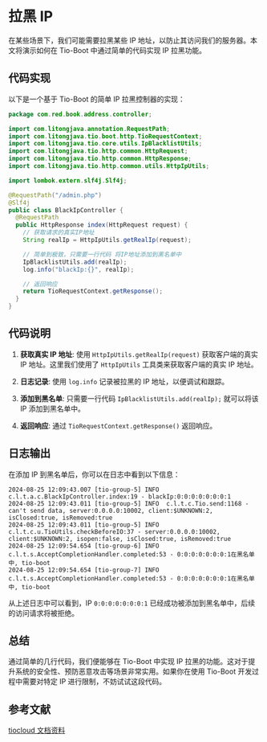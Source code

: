 # 拉黑 IP

在某些场景下，我们可能需要拉黑某些 IP 地址，以防止其访问我们的服务器。本文将演示如何在 Tio-Boot 中通过简单的代码实现 IP 拉黑功能。

## 代码实现

以下是一个基于 Tio-Boot 的简单 IP 拉黑控制器的实现：

```java
package com.red.book.address.controller;

import com.litongjava.annotation.RequestPath;
import com.litongjava.tio.boot.http.TioRequestContext;
import com.litongjava.tio.core.utils.IpBlacklistUtils;
import com.litongjava.tio.http.common.HttpRequest;
import com.litongjava.tio.http.common.HttpResponse;
import com.litongjava.tio.http.common.utils.HttpIpUtils;

import lombok.extern.slf4j.Slf4j;

@RequestPath("/admin.php")
@Slf4j
public class BlackIpController {
  @RequestPath
  public HttpResponse index(HttpRequest request) {
    // 获取请求的真实IP地址
    String realIp = HttpIpUtils.getRealIp(request);

    // 简单到极致，只需要一行代码 将IP地址添加到黑名单中
    IpBlacklistUtils.add(realIp);
    log.info("blackIp:{}", realIp);

    // 返回响应
    return TioRequestContext.getResponse();
  }
}

```

## 代码说明

1. **获取真实 IP 地址**: 使用 `HttpIpUtils.getRealIp(request)` 获取客户端的真实 IP 地址。这里我们使用了 `HttpIpUtils` 工具类来获取客户端的真实 IP 地址。

2. **日志记录**: 使用 `log.info` 记录被拉黑的 IP 地址，以便调试和跟踪。

3. **添加到黑名单**: 只需要一行代码 `IpBlacklistUtils.add(realIp);` 就可以将该 IP 添加到黑名单中。

4. **返回响应**: 通过 `TioRequestContext.getResponse()` 返回响应。

## 日志输出

在添加 IP 到黑名单后，你可以在日志中看到以下信息：

```log
2024-08-25 12:09:43.007 [tio-group-5] INFO  c.l.t.a.c.BlackIpController.index:19 - blackIp:0:0:0:0:0:0:0:1
2024-08-25 12:09:43.011 [tio-group-5] INFO  c.l.t.c.Tio.send:1168 - can't send data, server:0.0.0.0:10002, client:$UNKNOWN:2, isClosed:true, isRemoved:true
2024-08-25 12:09:43.011 [tio-group-5] INFO  c.l.t.c.u.TioUtils.checkBeforeIO:37 - server:0.0.0.0:10002, client:$UNKNOWN:2, isopen:false, isClosed:true, isRemoved:true
2024-08-25 12:09:54.654 [tio-group-6] INFO  c.l.t.s.AcceptCompletionHandler.completed:53 - 0:0:0:0:0:0:0:1在黑名单中, tio-boot
2024-08-25 12:09:54.654 [tio-group-7] INFO  c.l.t.s.AcceptCompletionHandler.completed:53 - 0:0:0:0:0:0:0:1在黑名单中, tio-boot
```

从上述日志中可以看到，IP `0:0:0:0:0:0:0:1` 已经成功被添加到黑名单中，后续的访问请求将被拒绝。

## 总结

通过简单的几行代码，我们便能够在 Tio-Boot 中实现 IP 拉黑的功能。这对于提升系统的安全性、预防恶意攻击等场景非常实用。如果你在使用 Tio-Boot 开发过程中需要对特定 IP 进行限制，不妨试试这段代码。

## 参考文献

[tiocloud 文档资料](https://www.tiocloud.com/doc/tio/?pageNumber=1)
